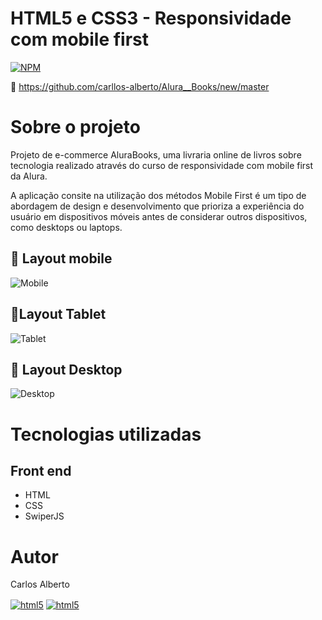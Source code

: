 
# HTML5 e CSS3 - Responsividade com mobile first 
[![NPM](https://img.shields.io/npm/l/react)](https://github.com/carllos-alberto/Alura_Books/blob/master/LICENCE) 

🔗 https://github.com/carllos-alberto/Alura__Books/new/master

# Sobre o projeto
Projeto de e-commerce AluraBooks, uma livraria online de livros sobre tecnologia realizado através do curso de responsividade com mobile first da Alura.

A aplicação consite na utilização dos métodos Mobile First é um tipo de abordagem de design e desenvolvimento que prioriza a experiência do usuário em dispositivos móveis antes de considerar outros dispositivos, como desktops ou laptops. 


## 📌 Layout mobile
![Mobile](https://user-images.githubusercontent.com/81397233/226143703-d667367a-1a6b-4743-91a1-1cb4602b7346.png)

## 📌Layout Tablet 
![Tablet](https://user-images.githubusercontent.com/81397233/226143702-72a2cf82-f7c6-4c77-a0ef-bdecd33adf59.png)
## 📌 Layout Desktop
![Desktop](https://imgur.com/6GsjQvJ.png)

# Tecnologias utilizadas
## Front end
- HTML  
- CSS 
- SwiperJS
# Autor

Carlos Alberto
<div>
 <a href = "mailto:carllos.seg@gmail.com" target="_blank"><img align="center" alt="html5" src="https://img.shields.io/badge/Gmail-D14836?style=for-the-badge&logo=gmail&logoColor=white"/></a>
 <a href="https://www.linkedin.com/in/carlosalbertodesenvolvedorfrontend" target="_blank"><img align="center" alt="html5" src="https://img.shields.io/badge/LinkedIn-0077B5?style=for-the-badge&logo=linkedin&logoColor=white">
